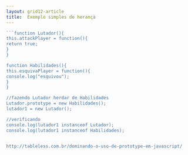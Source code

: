 ```yaml
---
layout: grid12-article
title:  Exemplo simples de herança
---
```



```javascript
```function Lutador(){
this.attackPlayer = function(){
return true;
}
}

function Habilidades(){
this.esquivaPlayer = function(){
console.log("esquivou");
}
}

//fazendo Lutador herdar de Habilidades
Lutador.prototype = new Habilidades();
lutador1 = new Lutador();

//verificando
console.log(lutador1 instanceof Lutador);
console.log(lutador1 instanceof Habilidades);


http://tableless.com.br/dominando-o-uso-de-prototype-em-javascript/